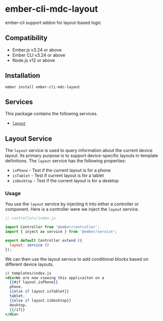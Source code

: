 ember-cli-mdc-layout
======================

ember-cli support addon for layout-based logic


Compatibility
------------------------------------------------------------------------------

* Ember.js v3.24 or above
* Ember CLI v3.24 or above
* Node.js v12 or above


Installation
------------

    ember install ember-cli-mdc-layout
    
Services
-------------

This package contains the following services.

* [`layout`](#layout-service)

Layout Service
------------------

The `layout` service is used to query information about the current device layout. Its 
primary purpose is to support device-specific layouts in template definitions. The `layout` 
service has the following properties:

* `isPhone` - Test if the current layout is for a phone
* `isTablet` - Test if current layout is for a tablet
* `isDesktop` - Test if the current layout is for a desktop

### Usage

You use the `layout` service by injecting it into either a controller or component. Here
is a controller were we inject the `layout` service.

```javascript
// controllers/index.js

import Controller from '@ember/controller';
import { inject as service } from '@ember/service';

export default Controller.extend ({
  layout: service ()
});
```

We can then use the layout service to add conditional blocks based on different 
device layouts.

```handlebars
// templates/index.js
<div>We are now viewing this applicaiton on a 
  {{#if layout.isPhone}}
  phone.
  {{else if layout.isTablet}}
  tablet.
  {{else if layout.isDesktop}}
  desktop.
  {{/if}}
</div>
```

